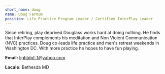 ```yaml
---
short_name: doug
name: Doug Farnum
position: Life Practice Program Leader / Certified InterPlay Leader
---
```


Since retiring, play deprived Douglass works hard at doing nothing.
He finds that InterPlay complements his meditation
and Non Violent Communication (NVC) practices.
Doug co-leads life practice and men's retreat weekends in Washington DC.
With more practice he hopes to have fun playing.

**Email:** <lightdpf-1@yahoo.com>

**Locale:** Bethesda MD
